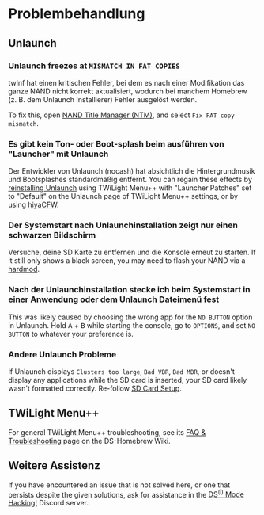 # Problembehandlung

## Unlaunch

### Unlaunch freezes at `MISMATCH IN FAT COPIES`

twlnf hat einen kritischen Fehler, bei dem es nach einer Modifikation das ganze NAND nicht korrekt aktualisiert, wodurch bei manchem Homebrew (z. B. dem Unlaunch Installierer) Fehler ausgelöst werden.

To fix this, open [NAND Title Manager (NTM)](https://github.com/Epicpkmn11/NTM/releases), and select `Fix FAT copy mismatch`.

### Es gibt kein Ton- oder Boot-splash beim ausführen von "Launcher" mit Unlaunch

Der Entwickler von Unlaunch (nocash) hat absichtlich die Hintergrundmusik und Bootsplashes standardmäßig entfernt. You can regain these effects by [reinstalling Unlaunch](installing-unlaunch.html) using TWiLight Menu++ with "Launcher Patches" set to "Default" on the Unlaunch page of TWiLight Menu++ settings, or by using [hiyaCFW](https://wiki.ds-homebrew.com/hiyacfw/installing).

### Der Systemstart nach Unlaunchinstallation zeigt nur einen schwarzen Bildschirm

Versuche, deine SD Karte zu entfernen und die Konsole erneut zu starten. If it still only shows a black screen, you may need to flash your NAND via a [hardmod](https://wiki.ds-homebrew.com/ds-index/hardmod).

### Nach der Unlaunchinstallation stecke ich beim Systemstart in einer Anwendung oder dem Unlaunch Dateimenü fest

This was likely caused by choosing the wrong app for the `NO BUTTON` option in Unlaunch. Hold <kbd class="face">A</kbd> + <kbd class="face">B</kbd> while starting the console, go to `OPTIONS`, and set `NO BUTTON` to whatever your preference is.

### Andere Unlaunch Probleme

If Unlaunch displays `Clusters too large`, `Bad VBR`, `Bad MBR`, or doesn't display any applications while the SD card is inserted, your SD card likely wasn't formatted correctly. Re-follow [SD Card Setup](sd-card-setup.html).

## TWiLight Menu++

For general TWiLight Menu++ troubleshooting, see its [FAQ & Troubleshooting](https://wiki.ds-homebrew.com/twilightmenu/faq) page on the DS-Homebrew Wiki.

## Weitere Assistenz

If you have encountered an issue that is not solved here, or one that persists despite the given solutions, ask for assistance in the [DS<sup>(i)</sup> Mode Hacking!](https://discord.gg/fCzqcWteC4) Discord server.
